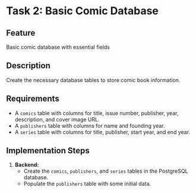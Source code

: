 # Task 2: Basic Comic Database

## Feature
Basic comic database with essential fields

## Description
Create the necessary database tables to store comic book information.

## Requirements
- A `comics` table with columns for title, issue number, publisher, year, description, and cover image URL.
- A `publishers` table with columns for name and founding year.
- A `series` table with columns for title, publisher, start year, and end year.

## Implementation Steps
1.  **Backend:**
    -   Create the `comics`, `publishers`, and `series` tables in the PostgreSQL database.
    -   Populate the `publishers` table with some initial data.
